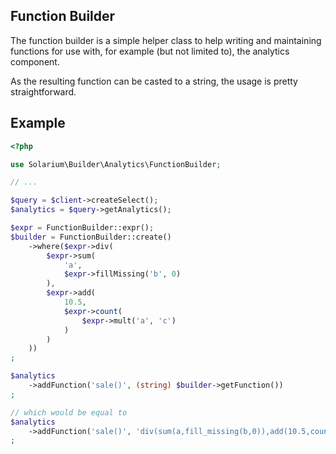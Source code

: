 Function Builder
------------------
The function builder is a simple helper class to help writing and maintaining functions for use with, for example (but not limited to), the analytics component.

As the resulting function can be casted to a string, the usage is pretty straightforward.

Example
-------
```php
<?php

use Solarium\Builder\Analytics\FunctionBuilder;

// ...

$query = $client->createSelect();
$analytics = $query->getAnalytics();

$expr = FunctionBuilder::expr();
$builder = FunctionBuilder::create()
    ->where($expr->div(
        $expr->sum(
            'a',
            $expr->fillMissing('b', 0)
        ),
        $expr->add(
            10.5,
            $expr->count(
                $expr->mult('a', 'c')
            )
        )
    ))
;

$analytics
    ->addFunction('sale()', (string) $builder->getFunction())
;

// which would be equal to
$analytics
    ->addFunction('sale()', 'div(sum(a,fill_missing(b,0)),add(10.5,count(mult(a,c))))')
; 
```